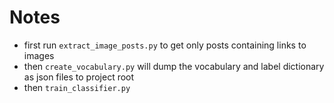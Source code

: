# Notes

* first run `extract_image_posts.py` to get only posts containing links to images
* then `create_vocabulary.py` will dump the vocabulary and label dictionary as json files to project root
* then `train_classifier.py`